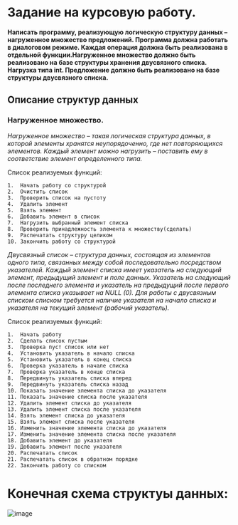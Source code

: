 # Задание на курсовую работу. 
**Написать программу, реализующую логическую структуру данных – нагруженное множество предложений. Программа должна работать в диалоговом режиме. Каждая операция должна быть реализована в отдельной функции.Нагруженное множество должно быть реализовано на базе структуры хранения двусвязного списка. Нагрузка типа int. 
Предложение должно быть реализовано на базе структуры двусвязного списка.**

## Описание структур данных 
 	
  ### Нагруженное множество. 
*Нагруженное множество – такая логическая структура данных, в которой элементы хранятся неупорядоченно, где нет повторяющихся элементов. Каждый элемент можно нагрузить – поставить ему в соответствие элемент определенного типа.*

Список реализуемых функций:  
``` 
1.	Начать работу со структурой
2.	Очистить список
3.	Проверить список на пустоту
4.	Удалить элемент
5.	Взять элемент
6.	Добавить элемент в список
7.	Нагрузить выбранный элемент списка
8.	Проверить принадлежность элемента к множеству(сделать)
9.	Распечатать структуру целиком
10.	Закончить работу со структурой
```
*Двусвязный список – структура данных, состоящая из элементов одного типа, связанных между собой последовательно посредством указателей. Каждый элемент списка имеет указатель на следующий элемент, предыдущий элемент и поле данных. Указатель на следующий после последнего элемента и указатель на предыдущий после первого элемента списка указывает на NULL (0). Для работы с двусвязным списком списком требуется наличие указателя на начало списка и указателя на текущий элемент (рабочий указатель).*

Список реализуемых функций: 
```
1.	Начать работу
2.	Сделать список пустым
3.	Проверка пуст список или нет
4.	Установить указатель в начало списка
5.	Установить указатель в конец списка
6.	Проверка указатель в начале списка
7.	Проверка указатель в конце списка
8.	Передвинуть указатель списка вперед
9.	Передвинуть указатель списка назад
10.	Показать значение элемента списка до указателя
11.	Показать значение списка после указателя
12.	Удалить элемент списка до указателя
13.	Удалить элемент списка после указателя
14.	Взять элемент списка до указателя
15.	Взять элемент списка после указателя
16.	Изменить значение элемента списка до указателя
17.	Изменить значение элемента списка после указателя
18.	Добавить элемент до указателя
19.	Добавить элемент после указателя
20.	Распечатать список
21.	Распечатать список в обратном порядке
22.	Закончить работу со списком
```
# Конечная схема структуы данных:
![image](https://user-images.githubusercontent.com/61456215/149354905-fc9d9f36-c8d1-44af-ad77-9b7ec685fac3.png)

